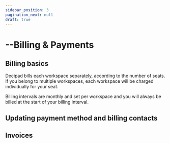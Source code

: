 ```yaml
---
sidebar_position: 3
pagination_next: null
draft: true
---
```


# --Billing & Payments

## Billing basics

Decipad bills each workspace separately, according to the number of seats. If you belong to multiple workspaces, each workspace will be charged individually for your seat.

Billing intervals are monthly and set per workspace and you will always be billed at the start of your billing interval.

## Updating payment method and billing contacts

## Invoices
